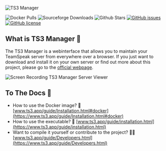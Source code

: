 ![TS3 Manager](https://www.ts3.app/ts3_manager_text_new_2.svg)

![Docker Pulls](https://img.shields.io/docker/pulls/joni1802/ts3-manager)
![Sourceforge Downloads](https://img.shields.io/sourceforge/dt/ts3-manager.svg)
![Github Stars](https://img.shields.io/github/stars/joni1802/ts3-manager)
[![GitHub issues](https://img.shields.io/github/issues/joni1802/ts3-manager)](https://github.com/joni1802/ts3-manager/issues)
[![GitHub license](https://img.shields.io/github/license/joni1802/ts3-manager)](https://github.com/joni1802/ts3-manager/blob/master/LICENSE)

## What is TS3 Manager 🤔
The TS3 Manager is a webinterface that allows you to maintain your TeamSpeak server from everywhere over a browser. If you just want to download and install it on your own server or find out more about this project, please go to the [official webpage](https://www.ts3.app).

![Screen Recording TS3 Manager Server Viewer](https://www.ts3.app/assets/img/ts3-manager-screen-record.286bee25.gif)

## To The Docs 📃
- How to use the Docker image? 🐳 [www.ts3.app/guide/Installation.html#docker](https://www.ts3.app/guide/Installation.html#docker)
- How to use the executable? 💾 [www.ts3.app/guide/installation.html](https://www.ts3.app/guide/installation.html) 
- Want to compile it yourself or contribute to the project? 🐱‍💻 [www.ts3.app/guide/Developers.html](https://www.ts3.app/guide/Developers.html)
